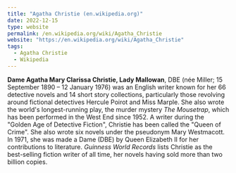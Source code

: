 ```yaml
---
title: "Agatha Christie (en.wikipedia.org)"
date: 2022-12-15
type: website
permalink: /en.wikipedia.org/wiki/Agatha_Christie
website: "https://en.wikipedia.org/wiki/Agatha_Christie"
tags:
  - Agatha Christie
  - Wikipedia
---
```

**Dame Agatha Mary Clarissa Christie, Lady Mallowan**, DBE (née Miller; 15 September 1890 – 12 January 1976) was an English writer known for her 66 detective novels and 14 short story collections, particularly those revolving around fictional detectives Hercule Poirot and Miss Marple. She also wrote the world's longest-running play, the murder mystery *The Mousetrap*, which has been performed in the West End since 1952. A writer during the "Golden Age of Detective Fiction", Christie has been called the "Queen of Crime". She also wrote six novels under the pseudonym Mary Westmacott. In 1971, she was made a Dame (DBE) by Queen Elizabeth II for her contributions to literature. *Guinness World Records* lists Christie as the best-selling fiction writer of all time, her novels having sold more than two billion copies.